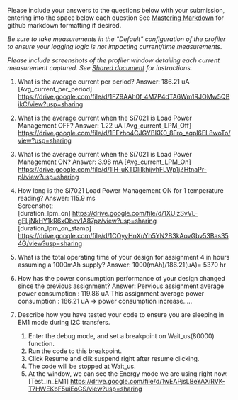 Please include your answers to the questions below with your submission, entering into the space below each question
See [Mastering Markdown](https://guides.github.com/features/mastering-markdown/) for github markdown formatting if desired.

*Be sure to take measurements in the "Default" configuration of the profiler to ensure your logging logic is not impacting current/time measurements.*

*Please include screenshots of the profiler window detailing each current measurement captured.  See [Shared document](https://docs.google.com/document/d/1Ro9G2Nsr_ZXDhBYJ6YyF9CPivb--6UjhHRmVhDGySag/edit?usp=sharing) for instructions.* 

1. What is the average current per period?
   Answer: 186.21 uA  
   [Avg_current_per_period] https://drive.google.com/file/d/1FZ9AAh0f_4M7P4dTA6Wm1RJOMw5QBikC/view?usp=sharing

2. What is the average current when the Si7021 is Load Power Management OFF?
   Answer:	1.22 uA
   [Avg_current_LPM_Off] https://drive.google.com/file/d/1EFzho4CJGYBKK0_8Fro_aqpl6EL8woTo/view?usp=sharing

3. What is the average current when the Si7021 is Load Power Management ON?
   Answer:	3.98 mA
   [Avg_current_LPM_On] https://drive.google.com/file/d/1IH-uKTDliIkhijvhFLWp1jZHtnaPr-pl/view?usp=sharing 

4. How long is the Si7021 Load Power Management ON for 1 temperature reading?
   Answer:	115.9 ms
   <br>Screenshot:  
   [duration_lpm_on] https://drive.google.com/file/d/1XUizSvVL-gFLjNkHY1kR6xObov1A87pz/view?usp=sharing
   [duration_lpm_on_stamp] https://drive.google.com/file/d/1COyyHnXuYh5YN2B3kAovGbv53Bas354G/view?usp=sharing

5. What is the total operating time of your design for assignment 4 in hours assuming a 1000mAh supply?
   Answer:
	1000(mAh)/186.21(uA)= 5370 hr
	
6. How has the power consumption performance of your design changed since the previous assignment?
   Answer:
	Pervious assignment average power consumption	:	 119.86 uA
	This assignment average power consumption 	 	:	 186.21 uA
	=> power consumption increase.....
	
7. Describe how you have tested your code to ensure you are sleeping in EM1 mode during I2C transfers.
   1. Enter the debug mode, and set a breakpoint on Wait_us(80000) function. 
   2. Run the code to this breakpoint. 
   3. Click Resume and clik suspend right after resume clicking.
   4. The code will be stopped at Wait_us.
   5. At the window, we can see the Energy mode we are using right now.
   [Test_in_EM1] https://drive.google.com/file/d/1wEAPjsLBeYAXiRVK-T7HWEKbF5uiEoGS/view?usp=sharing
   
